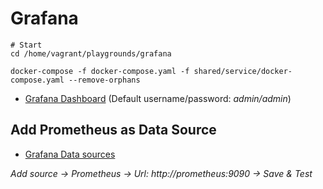 # Grafana

```shell
# Start
cd /home/vagrant/playgrounds/grafana
```

```shell
docker-compose -f docker-compose.yaml -f shared/service/docker-compose.yaml --remove-orphans
```

* [Grafana Dashboard](http://127.0.0.1:3000) (Default username/password: *admin/admin*)

## Add Prometheus as Data Source

* [Grafana Data sources](http://127.0.0.1:3000/datasources)

*Add source -> Prometheus -> Url: http://prometheus:9090 -> Save & Test*
